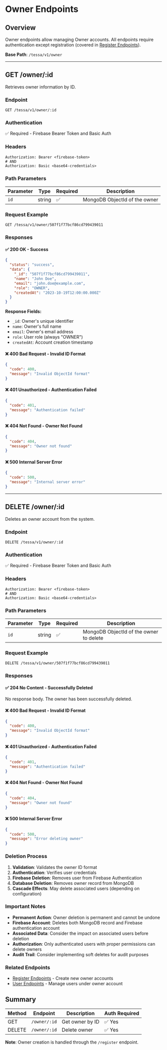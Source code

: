 # Owner Endpoints

## Overview

Owner endpoints allow managing Owner accounts. All endpoints require authentication except registration (covered in [Register Endpoints](./REGISTER_ENDPOINTS.md)).

**Base Path**: `/tessa/v1/owner`

---

## GET /owner/:id

Retrieves owner information by ID.

### Endpoint
```
GET /tessa/v1/owner/:id
```

### Authentication
✅ Required - Firebase Bearer Token and Basic Auth

### Headers
```http
Authorization: Bearer <firebase-token>
# AND
Authorization: Basic <base64-credentials>
```

### Path Parameters

| Parameter | Type | Required | Description |
|-----------|------|----------|-------------|
| `id` | string | ✅ | MongoDB ObjectId of the owner |

### Request Example
```
GET /tessa/v1/owner/507f1f77bcf86cd799439011
```

### Responses

#### ✅ 200 OK - Success

```json
{
  "status": "success",
  "data": {
    "_id": "507f1f77bcf86cd799439011",
    "name": "John Doe",
    "email": "john.doe@example.com",
    "role": "OWNER",
    "createdAt": "2023-10-19T12:00:00.000Z"
  }
}
```

**Response Fields:**
- `_id`: Owner's unique identifier
- `name`: Owner's full name
- `email`: Owner's email address
- `role`: User role (always "OWNER")
- `createdAt`: Account creation timestamp

#### ❌ 400 Bad Request - Invalid ID Format

```json
{
  "code": 400,
  "message": "Invalid ObjectId format"
}
```

#### ❌ 401 Unauthorized - Authentication Failed

```json
{
  "code": 401,
  "message": "Authentication failed"
}
```

#### ❌ 404 Not Found - Owner Not Found

```json
{
  "code": 404,
  "message": "Owner not found"
}
```

#### ❌ 500 Internal Server Error

```json
{
  "code": 500,
  "message": "Internal server error"
}
```

---

## DELETE /owner/:id

Deletes an owner account from the system.

### Endpoint
```
DELETE /tessa/v1/owner/:id
```

### Authentication
✅ Required - Firebase Bearer Token and Basic Auth

### Headers
```http
Authorization: Bearer <firebase-token>
# AND
Authorization: Basic <base64-credentials>
```

### Path Parameters

| Parameter | Type | Required | Description |
|-----------|------|----------|-------------|
| `id` | string | ✅ | MongoDB ObjectId of the owner to delete |

### Request Example
```
DELETE /tessa/v1/owner/507f1f77bcf86cd799439011
```

### Responses

#### ✅ 204 No Content - Successfully Deleted

No response body. The owner has been successfully deleted.

#### ❌ 400 Bad Request - Invalid ID Format

```json
{
  "code": 400,
  "message": "Invalid ObjectId format"
}
```

#### ❌ 401 Unauthorized - Authentication Failed

```json
{
  "code": 401,
  "message": "Authentication failed"
}
```

#### ❌ 404 Not Found - Owner Not Found

```json
{
  "code": 404,
  "message": "Owner not found"
}
```

#### ❌ 500 Internal Server Error

```json
{
  "code": 500,
  "message": "Error deleting owner"
}
```

### Deletion Process

1. **Validation**: Validates the owner ID format
2. **Authentication**: Verifies user credentials
3. **Firebase Deletion**: Removes user from Firebase Authentication
4. **Database Deletion**: Removes owner record from MongoDB
5. **Cascade Effects**: May delete associated users (depending on configuration)

### Important Notes

- **Permanent Action**: Owner deletion is permanent and cannot be undone
- **Firebase Account**: Deletes both MongoDB record and Firebase authentication account
- **Associated Data**: Consider the impact on associated users before deletion
- **Authorization**: Only authenticated users with proper permissions can delete owners
- **Audit Trail**: Consider implementing soft deletes for audit purposes

### Related Endpoints

- [Register Endpoints](./REGISTER_ENDPOINTS.md) - Create new owner accounts
- [User Endpoints](./USER_ENDPOINTS.md) - Manage users under owner account

## Summary

| Method | Endpoint | Description | Auth Required |
|--------|----------|-------------|---------------|
| GET | `/owner/:id` | Get owner by ID | ✅ Yes |
| DELETE | `/owner/:id` | Delete owner | ✅ Yes |

**Note**: Owner creation is handled through the `/register` endpoint.
